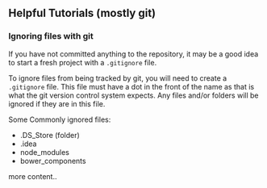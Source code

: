 ## Helpful Tutorials (mostly git)

### Ignoring files with git

If you have not committed anything to the repository, it may be a good idea to start a fresh project with a `.gitignore` file.

To ignore files from being tracked by git, you will need to create a `.gitignore` file.  This file must have a dot in the front of the name as that is what the git version control system expects.  Any files and/or folders will be ignored if they are in this file.

Some Commonly ignored files:
- .DS_Store (folder)
- .idea
- node_modules
- bower_components

more content..
